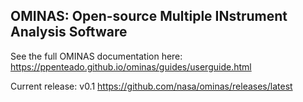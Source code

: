 ## OMINAS:  Open-source Multiple INstrument Analysis Software

See the full OMINAS documentation here:  https://ppenteado.github.io/ominas/guides/userguide.html

Current release: v0.1 https://github.com/nasa/ominas/releases/latest

